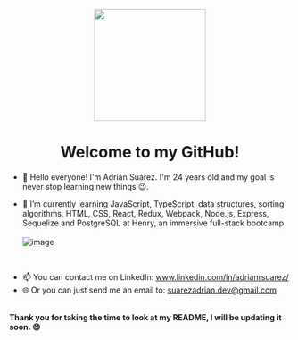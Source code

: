 <p align="center">
  <img src="https://images.squarespace-cdn.com/content/v1/6016d9a1cbc71f649dac75f9/1616854348371-QMP6GQC2Z5QTJN9LGVQ6/Hello+There.png" height="200"/>
</p
  <hr><h1 align="center"> Welcome to my GitHub! </h1>

- 👋 Hello everyone! I'm Adrián Suárez. I'm 24 years old and my goal is never stop learning new things 😉.

- 🌱 I’m currently learning JavaScript, TypeScript, data structures, sorting algorithms, HTML, CSS, React, Redux, Webpack, Node.js, Express, Sequelize and PostgreSQL at    Henry, an immersive full-stack bootcamp <br><br>![image](https://user-images.githubusercontent.com/107125191/183062483-45c42c10-4841-424e-a1e7-2f23330daf2f.png)

<br>

- 📫 You can contact me on LinkedIn: www.linkedin.com/in/adrianrsuarez/
- 🌐 Or you can just send me an email to: suarezadrian.dev@gmail.com
<br>
<b>Thank you for taking the time to look at my README, I will be updating it soon. 😊</b>


<!--
**zevek/zevek** is a ✨ _special_ ✨ repository because its `README.md` (this file) appears on your GitHub profile.

Here are some ideas to get you started:

- 🔭 I’m currently working on ...
- 🌱 I’m currently learning ...
- 👯 I’m looking to collaborate on ...
- 🤔 I’m looking for help with ...
- 💬 Ask me about ...
- 📫 How to reach me: ...
- 😄 Pronouns: ...
- ⚡ Fun fact: ...
-->
